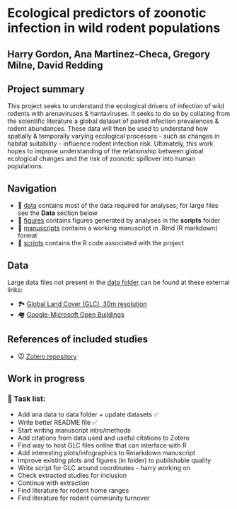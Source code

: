 # Ecological predictors of zoonotic infection in wild rodent populations

## Harry Gordon, Ana Martinez-Checa, Gregory Milne, David Redding

## Project summary
This project seeks to understand the ecological drivers of infection of wild rodents with arenaviruses & hantaviruses. It seeks to do so by collating from the scientific literature a global dataset of paired infection prevalences & rodent abundances. These data will then be used to understand how spatially & temporally varying ecological processes - such as changes in habitat suitability - influence rodent infection risk. Ultimately, this work hopes to improve understanding of the relationship between global ecological changes and the risk of zoonotic spillover into human populations.

## Navigation
* 📁 [data](https://github.com/BioDivHealth/rodent-zoonoses/tree/main/data) contains most of the data required for analyses; for large files see the **Data** section below
* 📁 [figures](https://github.com/BioDivHealth/rodent-zoonoses/tree/main/figures) contains figures generated by analyses in the **scripts** folder
* 📁 [manuscripts](https://github.com/BioDivHealth/rodent-zoonoses/tree/main/manuscripts) contains a working manuscript in .Rmd (R markdown) format
* 📁 [scripts](https://github.com/BioDivHealth/rodent-zoonoses/tree/main/scripts) contains the R code associated with the project

## Data
Large data files not present in the [data folder](https://github.com/BioDivHealth/rodent-zoonoses/tree/main/data) can be found at these external links:
* 🏞 [Global Land Cover (GLC), 30m resolution](https://zenodo.org/records/8239305)
* 🏘 [Google-Microsoft Open Buildings](https://beta.source.coop/vida/google-microsoft-open-buildings/)

## References of included studies
* 🐭 [Zotero repository](https://www.zotero.org/groups/5615047/rodent-zoonoses)

## Work in progress
### :wrench: Task list:
- Add ana data to data folder + update datasets :white_check_mark:
- Write better README file :white_check_mark:
- Start writing manuscript intro/methods
- Add citations from data used and useful citations to Zotero
- Find way to host GLC files online that can interface with R
- Add interesting plots/infographics to Rmarkdown manuscript
- Improve existing plots and figures (in folder) to publishable quality
- Write script for GLC around coordinates - harry working on
- Check extracted studies for inclusion
- Continue with extraction
- Find literature for rodent home ranges
- Find literature for rodent community turnover
